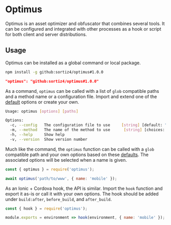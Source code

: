 # Optimus
Optimus is an asset optimizer and obfuscator that combines several tools. It
can be configured and integrated with other processes as a hook or script for
both client and server distributions.

## Usage
Optimus can be installed as a global command or local package.

```sh
npm install -g github:sortiz4/optimus#1.0.0
```

```json
"optimus": "github:sortiz4/optimus#1.0.0"
```

As a command, `optimus` can be called with a list of `glob` compatible paths
and a method name or a configuration file. Import and extend one of the
[default][1] options or create your own.

```sh
Usage: optimus [options] [paths]

Options:
  -c, --config   The configuration file to use     [string] [default: "optimus.config.js"]
  -m, --method   The name of the method to use      [string] [choices: "mobile", "server"]
  -h, --help     Show help                                                       [boolean]
  -v, --version  Show version number                                             [boolean]
```

Much like the command, the `optimus` function can be called with a `glob`
compatible path and your own options based on these [defaults][1]. The
associated options will be selected when a name is given.

```js
const { optimus } = require('optimus');

await optimus('path/to/www', { name: 'mobile' });
```

As an Ionic + Cordova hook, the API is similar. Import the `hook` function and
export it as-is or call it with your own options. The hook should be added
under `build:after`, `before_build`, and `after_build`.

```js
const { hook } = require('optimus');

module.exports = environment => hook(environment, { name: 'mobile' });
```

[1]: https://github.com/sortiz4/optimus/blob/master/core.js#L5
